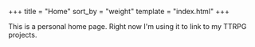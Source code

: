 +++
title = "Home"
sort_by = "weight"
template = "index.html"
+++

This is a personal home page.
Right now I'm using it to link to my TTRPG projects.